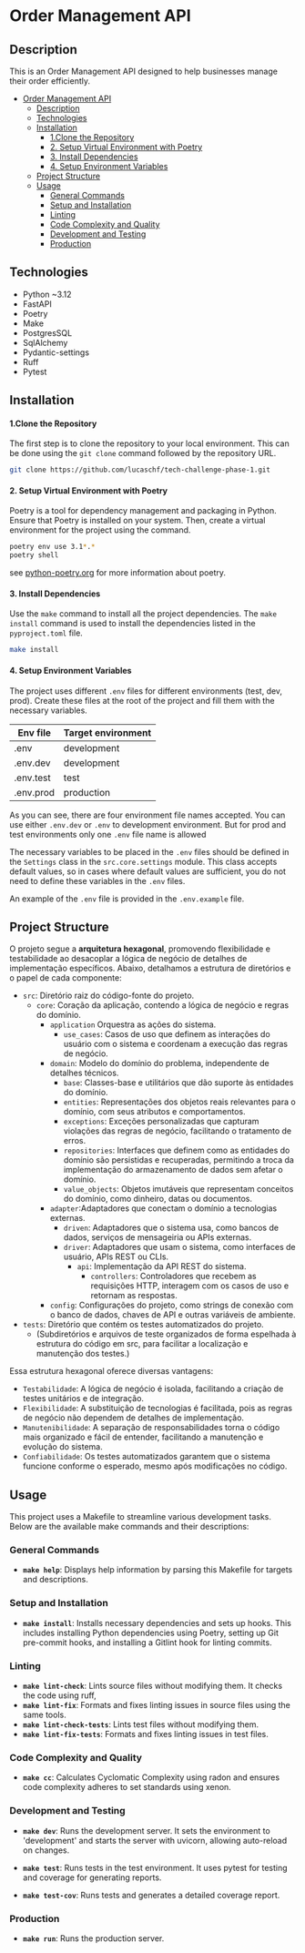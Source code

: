 # Order Management API 

## Description

This is an Order Management API designed to help businesses manage their order efficiently.

<!-- TOC -->
* [Order Management API](#order-management-api-)
  * [Description](#description)
  * [Technologies](#technologies)
  * [Installation](#installation)
      * [1.Clone the Repository](#1clone-the-repository)
      * [2. Setup Virtual Environment with Poetry](#2-setup-virtual-environment-with-poetry)
      * [3. Install Dependencies](#3-install-dependencies)
      * [4. Setup Environment Variables](#4-setup-environment-variables)
  * [Project Structure](#project-structure)
  * [Usage](#usage)
    * [General Commands](#general-commands)
    * [Setup and Installation](#setup-and-installation)
    * [Linting](#linting)
    * [Code Complexity and Quality](#code-complexity-and-quality)
    * [Development and Testing](#development-and-testing)
    * [Production](#production)
<!-- TOC -->

## Technologies

* Python ~3.12
* FastAPI
* Poetry
* Make
* PostgresSQL
* SqlAlchemy
* Pydantic-settings
* Ruff
* Pytest

## Installation

#### 1.Clone the Repository

The first step is to clone the repository to your local environment.
This can be done using the `git clone` command followed by the repository URL.

```bash
git clone https://github.com/lucaschf/tech-challenge-phase-1.git
```

#### 2. Setup Virtual Environment with Poetry

Poetry is a tool for dependency management and packaging in Python.
Ensure that Poetry is installed on your system.
Then, create a virtual environment for the project using the command.

```bash
poetry env use 3.1*.*
poetry shell
```

see [python-poetry.org](https://python-poetry.org/docs/configuration/) for more information
about poetry.

#### 3. Install Dependencies

Use the `make` command to install all the project dependencies.
The `make install` command is used to install the dependencies listed in the `pyproject.toml` file.

```bash 
make install
```

#### 4. Setup Environment Variables

The project uses different `.env` files for different environments (test, dev, prod).
Create these files at the root of the project and fill them with the necessary variables.

| Env file  | Target environment |
|-----------|--------------------|
| .env      | development        |
| .env.dev  | development        |
| .env.test | test               |
| .env.prod | production         |

As you can see, there are four environment file names accepted.
You can use either `.env.dev` or `.env` to development environment.
But for prod and test environments only one `.env` file name is allowed

The necessary variables
to be placed in the `.env` files should be defined in the `Settings` class in
the `src.core.settings` module.
This class accepts default values, so in cases where default values are sufficient, you do not
need to define these variables in the `.env` files.

An example of the `.env` file is provided in the `.env.example` file.


## Project Structure

O projeto segue a **arquitetura hexagonal**, promovendo flexibilidade e testabilidade ao desacoplar 
a lógica de negócio de detalhes de implementação específicos.
Abaixo, detalhamos a estrutura de diretórios e o papel de cada componente:


- `src`: Diretório raiz do código-fonte do projeto.
  - `core`: Coração da aplicação, contendo a lógica de negócio e regras do domínio.
    - `application` Orquestra as ações do sistema.
      - `use_cases`: Casos de uso que definem as interações do usuário com o sistema e coordenam a execução das regras de negócio.
    - `domain`: Modelo do domínio do problema, independente de detalhes técnicos.
      - `base`:  Classes-base e utilitários que dão suporte às entidades do domínio.
      - `entities`: Representações dos objetos reais relevantes para o domínio, com seus atributos e comportamentos.
      - `exceptions`: Exceções personalizadas que capturam violações das regras de negócio, facilitando o tratamento de erros.
      - `repositories`: Interfaces que definem como as entidades do domínio são persistidas e recuperadas, permitindo a troca da implementação do armazenamento de dados sem afetar o domínio.
      - `value_objects`: Objetos imutáveis que representam conceitos do domínio, como dinheiro, 
        datas ou documentos.
    - `adapter`:Adaptadores que conectam o domínio a tecnologias externas.
      - `driven`: Adaptadores que o sistema usa, como bancos de dados, serviços de mensageiria ou APIs externas.
      - `driver`: Adaptadores que usam o sistema, como interfaces de usuário, APIs REST ou CLIs.
        - `api`: Implementação da API REST do sistema.
          - `controllers`: Controladores que recebem as requisições HTTP, interagem com os casos de uso e retornam as respostas. 
    - `config`: Configurações do projeto, como strings de conexão com o banco de dados, chaves de API e outras variáveis de ambiente.
- `tests`: Diretório que contém os testes automatizados do projeto.
  - (Subdiretórios e arquivos de teste organizados de forma espelhada à estrutura do código em 
    src, para facilitar a localização e manutenção dos testes.)

Essa estrutura hexagonal oferece diversas vantagens:

- `Testabilidade`: A lógica de negócio é isolada, facilitando a criação de testes unitários e de integração.
- `Flexibilidade`: A substituição de tecnologias é facilitada, pois as regras de negócio não dependem de detalhes de implementação.
- `Manutenibilidade`: A separação de responsabilidades torna o código mais organizado e fácil de entender, facilitando a manutenção e evolução do sistema.
- `Confiabilidade`: Os testes automatizados garantem que o sistema funcione conforme o esperado, mesmo após modificações no código.

## Usage

This project uses a Makefile to streamline various development tasks.
Below are the available make commands and their descriptions:

### General Commands

- **`make help`**: Displays help information by parsing this Makefile for targets and descriptions.

### Setup and Installation

- **`make install`**: Installs necessary dependencies and sets up hooks.
  This includes installing Python dependencies using Poetry,
  setting up Git pre-commit hooks, and installing a Gitlint hook for linting commits.

### Linting

- **`make lint-check`**: Lints source files without modifying them.
  It checks the code using ruff, 
- **`make lint-fix`**: Formats and fixes linting issues in source files using the same tools.
- **`make lint-check-tests`**: Lints test files without modifying them.
- **`make lint-fix-tests`**: Formats and fixes linting issues in test files.

### Code Complexity and Quality

- **`make cc`**: Calculates Cyclomatic Complexity using radon and ensures code complexity adheres to
  set standards using xenon.

### Development and Testing

- **`make dev`**: Runs the development server.
  It sets the environment to 'development' and starts
  the server with uvicorn, allowing auto-reload on changes.

- **`make test`**: Runs tests in the test environment.
  It uses pytest for testing and coverage for
  generating reports.

- **`make test-cov`**: Runs tests and generates a detailed coverage report.

### Production

- **`make run`**: Runs the production server.
